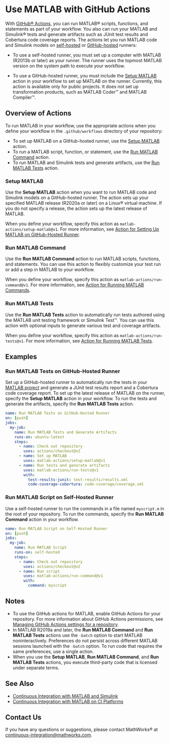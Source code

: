 # Use MATLAB with GitHub Actions
With [GitHub&reg; Actions](https://docs.github.com/en/free-pro-team@latest/actions/learn-github-actions), you can run MATLAB&reg; scripts, functions, and statements as part of your workflow. You also can run your MATLAB and Simulink&reg; tests and generate artifacts such as JUnit test results and Cobertura code coverage reports. The actions let you run MATLAB code and Simulink models on [self-hosted](https://docs.github.com/en/free-pro-team@latest/actions/hosting-your-own-runners/about-self-hosted-runners) or [GitHub-hosted](https://docs.github.com/en/free-pro-team@latest/actions/reference/specifications-for-github-hosted-runners) runners:

- To use a self-hosted runner, you must set up a computer with MATLAB (R2013b or later) as your runner. The runner uses the topmost MATLAB version on the system path to execute your workflow.

- To use a GitHub-hosted runner, you must include the [Setup MATLAB](#setup-matlab) action in your workflow to set up MATLAB on the runner. Currently, this action is available only for public projects. It does not set up transformation products, such as MATLAB Coder&trade; and MATLAB Compiler&trade;.

## Overview of Actions
To run MATLAB in your workflow, use the appropriate actions when you define your workflow in the `.github/workflows` directory of your repository:

* To set up MATLAB on a GitHub-hosted runner, use the [Setup MATLAB](#setup-matlab) action.
* To run a MATLAB script, function, or statement, use the [Run MATLAB Command](#run-matlab-command) action.
* To run MATLAB and Simulink tests and generate artifacts, use the [Run MATLAB Tests](#run-matlab-tests) action.

### Setup MATLAB
Use the **Setup MATLAB** action when you want to run MATLAB code and Simulink models on a GitHub-hosted runner. The action sets up your specified MATLAB release (R2020a or later) on a Linux&reg; virtual machine. If you do not specify a release, the action sets up the latest release of MATLAB.

When you define your workflow, specify this action as `matlab-actions/setup-matlab@v1`. For more information, see [Action for Setting Up MATLAB on GitHub-Hosted Runner](https://github.com/matlab-actions/setup-matlab/).

### Run MATLAB Command
Use the **Run MATLAB Command** action to run MATLAB scripts, functions, and statements. You can use this action to flexibly customize your test run or add a step in MATLAB to your workflow. 

When you define your workflow, specify this action as `matlab-actions/run-command@v1`. For more information, see [Action for Running MATLAB Commands](https://github.com/matlab-actions/run-command/).

### Run MATLAB Tests
Use the **Run MATLAB Tests** action to automatically run tests authored using the MATLAB unit testing framework or Simulink Test&trade;. You can use this action with optional inputs to generate various test and coverage artifacts.

When you define your workflow, specify this action as `matlab-actions/run-tests@v1`. For more information, see [Action for Running MATLAB Tests](https://github.com/matlab-actions/run-tests/).

## Examples

### Run MATLAB Tests on GitHub-Hosted Runner
Set up a GitHub-hosted runner to automatically run the tests in your [MATLAB project](https://www.mathworks.com/help/matlab/projects.html) and generate a JUnit test results report and a Cobertura code coverage report. To set up the latest release of MATLAB on the runner, specify the **Setup MATLAB** action in your workflow. To run the tests and generate the artifacts, specify the **Run MATLAB Tests** action.

```yaml
name: Run MATLAB Tests on GitHub-Hosted Runner
on: [push]
jobs:
  my-job:
    name: Run MATLAB Tests and Generate Artifacts
    runs-on: ubuntu-latest
    steps:
      - name: Check out repository
        uses: actions/checkout@v2
      - name: Set up MATLAB
        uses: matlab-actions/setup-matlab@v1
      - name: Run tests and generate artifacts
        uses: matlab-actions/run-tests@v1
        with:
          test-results-junit: test-results/results.xml
          code-coverage-cobertura: code-coverage/coverage.xml
```

### Run MATLAB Script on Self-Hosted Runner
Use a self-hosted runner to run the commands in a file named `myscript.m` in the root of your repository. To run the commands, specify the **Run MATLAB Command** action in your workflow.

```yaml
name: Run MATLAB Script on Self-Hosted Runner
on: [push]
jobs:
  my-job:
    name: Run MATLAB Script
    runs-on: self-hosted
    steps:
      - name: Check out repository
        uses: actions/checkout@v2
      - name: Run script
        uses: matlab-actions/run-command@v1
        with:
          command: myscript
```

## Notes
* To use the GitHub actions for MATLAB, enable GitHub Actions for your repository. For more information about GitHub Actions permissions, see [Managing GitHub Actions settings for a repository](https://docs.github.com/en/repositories/managing-your-repositorys-settings-and-features/enabling-features-for-your-repository/managing-github-actions-settings-for-a-repository).
* In MATLAB R2019a and later, the **Run MATLAB Command** and **Run MATLAB Tests** actions use  the `-batch` option to start MATLAB noninteractively. Preferences do not persist across different MATLAB sessions launched with the `-batch` option. To run code that requires the same preferences, use a single action.
* When you use the **Setup MATLAB**, **Run MATLAB Command**, and **Run MATLAB Tests** actions, you execute third-party code that is licensed under separate terms.

## See Also
- [Continuous Integration with MATLAB and Simulink](https://www.mathworks.com/solutions/continuous-integration.html)
- [Continuous Integration with MATLAB on CI Platforms](https://www.mathworks.com/help/matlab/matlab_prog/continuous-integration-with-matlab-on-ci-platforms.html)

## Contact Us
If you have any questions or suggestions, please contact MathWorks&reg; at [continuous-integration@mathworks.com](mailto:continuous-integration@mathworks.com).
